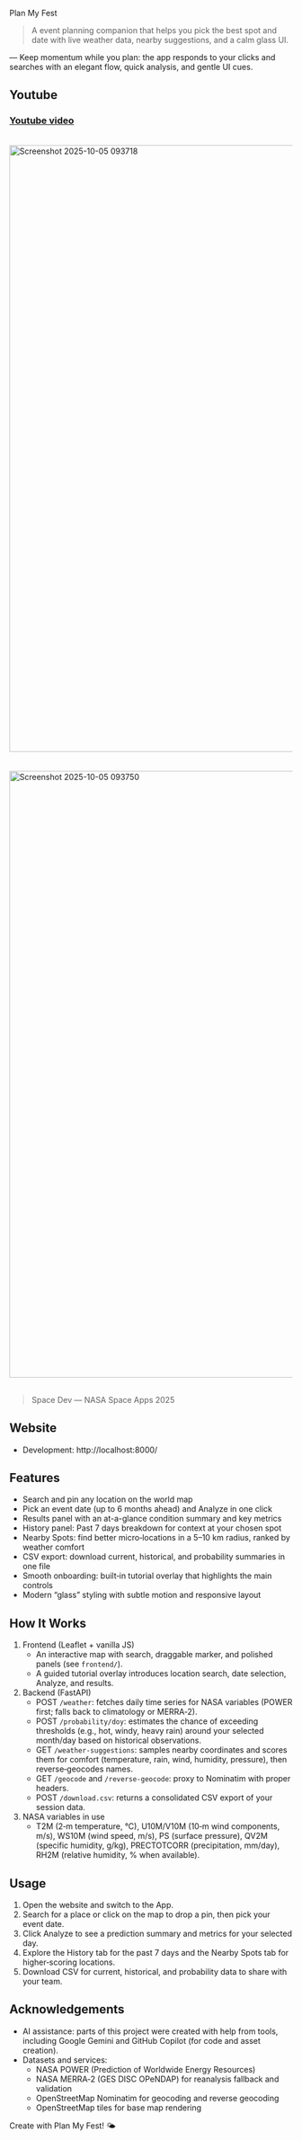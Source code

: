 Plan My Fest

> A event planning companion that helps you pick the best spot and date with live weather data, nearby suggestions, and a calm glass UI.


— Keep momentum while you plan: the app responds to your clicks and searches with an elegant flow, quick analysis, and gentle UI cues.

## Youtube


### [Youtube video](https://youtu.be/FDCffY7zKM0)

<br>
<img width="1920" height="1080" alt="Screenshot 2025-10-05 093718" src="https://github.com/user-attachments/assets/867d542f-2dde-4a17-b102-92785e5e3d3f" />
<br>
<br>
<br>
<img width="1920" height="1080" alt="Screenshot 2025-10-05 093750" src="https://github.com/user-attachments/assets/134bd586-e3a2-4cb8-a7e1-6fe8483c3a8f" />

<br>
<br>

> Space Dev — NASA Space Apps 2025

## Website

- Development: http://localhost:8000/

## Features

- Search and pin any location on the world map
- Pick an event date (up to 6 months ahead) and Analyze in one click
- Results panel with an at-a-glance condition summary and key metrics
- History panel: Past 7 days breakdown for context at your chosen spot
- Nearby Spots: find better micro‑locations in a 5–10 km radius, ranked by weather comfort
- CSV export: download current, historical, and probability summaries in one file
- Smooth onboarding: built‑in tutorial overlay that highlights the main controls
- Modern “glass” styling with subtle motion and responsive layout

## How It Works

1. Frontend (Leaflet + vanilla JS)
   - An interactive map with search, draggable marker, and polished panels (see `frontend/`).
   - A guided tutorial overlay introduces location search, date selection, Analyze, and results.
2. Backend (FastAPI)
   - POST `/weather`: fetches daily time series for NASA variables (POWER first; falls back to climatology or MERRA‑2).
   - POST `/probability/doy`: estimates the chance of exceeding thresholds (e.g., hot, windy, heavy rain) around your selected month/day based on historical observations.
   - GET `/weather-suggestions`: samples nearby coordinates and scores them for comfort (temperature, rain, wind, humidity, pressure), then reverse‑geocodes names.
   - GET `/geocode` and `/reverse-geocode`: proxy to Nominatim with proper headers.
   - POST `/download.csv`: returns a consolidated CSV export of your session data.
3. NASA variables in use
   - T2M (2‑m temperature, °C), U10M/V10M (10‑m wind components, m/s), WS10M (wind speed, m/s), PS (surface pressure), QV2M (specific humidity, g/kg), PRECTOTCORR (precipitation, mm/day), RH2M (relative humidity, % when available).

## Usage

1. Open the website and switch to the App.
2. Search for a place or click on the map to drop a pin, then pick your event date.
3. Click Analyze to see a prediction summary and metrics for your selected day.
4. Explore the History tab for the past 7 days and the Nearby Spots tab for higher‑scoring locations.
5. Download CSV for current, historical, and probability data to share with your team.

## Acknowledgements

- AI assistance: parts of this project were created with help from tools, including Google Gemini and GitHub Copilot (for code and asset creation).
- Datasets and services:
  - NASA POWER (Prediction of Worldwide Energy Resources)
  - NASA MERRA‑2 (GES DISC OPeNDAP) for reanalysis fallback and validation
  - OpenStreetMap Nominatim for geocoding and reverse geocoding
  - OpenStreetMap tiles for base map rendering


Create with Plan My Fest! 🌤️
